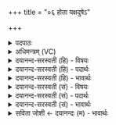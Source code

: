 +++
title = "०६ होता यक्षदुषेऽ"

+++
<details><summary>पदपाठः</summary>

होता॑। य॒क्ष॒त्। उ॒षेऽइत्यु॒षे। इन्द्र॑स्य। धे॒नूऽइति॑ धे॒नू। सु॒दुघे॒ऽइति॑ सु॒ऽदुघे॑। मा॒तरा॑। म॒हीऽइति॑ म॒ही। स॒वा॒तरा॒विति॑ सऽवा॒तरौ॑। न। तेज॑सा। व॒त्सम्। इन्द्र॑म्। अ॒व॒र्द्ध॒ता॒म्। वी॒ताम्। आज्य॑स्य। होतः॑। यज॑। ६।
</details>

<details><summary>अधिमन्त्रम् (VC)</summary>

- इन्द्रो देवता
- बृहदुक्थो वामदेव ऋषिः
- त्रिष्टुप्
- धैवतः
</details>

<details><summary>दयानन्द-सरस्वती (हि) - विषयः</summary>

फिर मनुष्यों को क्या करना चाहिये, इस विषय को अगले मन्त्र में कहा है ॥
</details>

<details><summary>दयानन्द-सरस्वती (हि) - पदार्थः</summary>

पदार्थान्वयभाषाः -  हे (होतः) सुखदाता जन ! आप जैसे (इन्द्रस्य) बिजुली की (सुदुघे) सुन्दर कामनाओं की पूरक (मातरा) माता के तुल्य वर्त्तमान (मही) बड़ी (धेनू, सवातरौ) वायु के साथ वर्त्तमान दुग्ध देनेवाली दो गौ के (न) समान (उषे) प्रतापयुक्त भौतिक और सूर्यरूप अग्नि के (तेजसा) तीक्ष्ण प्रताप से (इन्द्रम्) परम ऐश्वर्ययुक्त (वत्सम्) बालक को (वीताम्) प्राप्त हों तथा (होता) दाता (आज्यस्य) फेंकने योग्य वस्तु का (यक्षत्) सङ्ग करे और (अवर्द्धताम्) बढ़े, वैसे (यज) यज्ञ कीजिये ॥६ ॥
</details>

<details><summary>दयानन्द-सरस्वती (हि) - भावार्थः</summary>

भावार्थभाषाः -  इस मन्त्र में उपमा और वाचकलुप्तोपमालङ्कार हैं। हे मनुष्यो ! तुम जैसे वायु से प्रेरणा किये भौतिक और विद्युत् अग्नि सूर्यलोक के तेज को बढ़ाते हैं और जैसे दुग्धदात्री गौ के तुल्य वर्त्तमान प्रतापयुक्त दिन-रात सब व्यवहारों के आरम्भ और निवृत्ति करानेहारे होते हैं, वैसे यत्न किया करो ॥६ ॥
</details>

<details><summary>दयानन्द-सरस्वती (सं) - विषयः</summary>

पुनर्मनुष्यैः किं कर्त्तव्यमित्याह ॥
</details>

<details><summary>दयानन्द-सरस्वती (सं) - पदार्थः</summary>

पदार्थान्वयभाषाः -  हे होतस्त्वं यथेन्द्रस्य सुदुघे मातरा मही धेनू सवातरौ नोषे भौतिकसूर्य्याऽग्न्योस्तेजसेन्द्रं वत्सं वीतां होताऽऽज्यस्य यक्षदवर्द्धतां तथा यज ॥६ ॥
</details>

<details><summary>दयानन्द-सरस्वती (सं) - भावार्थः</summary>

भावार्थभाषाः -  अत्रोपमावाचकलुप्तोपमालङ्कारौ। हे मनुष्याः ! यूयं यथा वायुना प्रेरितौ भौमविद्युतावग्नी सूर्यलोकतेजो वर्द्धयतो यथा धेनुवद्वर्त्तमाने उषे सर्वेषां व्यवहाराणामारम्भनिवर्त्तिके भवतस्तथा प्रयतध्वम् ॥६ ॥
</details>

<details><summary>सविता जोशी ← दयानन्दः (म) - भावार्थः</summary>

भावार्थभाषाः -  या मंत्रात उपमा व वाचकलुप्तोपमालंकार आहे. हे माणसांनो ! वायूमुळे जसे भौतिक अग्नी व विद्युत सूर्याचा तेजस्वीपणा वाढवितात आणि दुभत्या गाईप्रमाणे दिवस व रात्र सर्व व्यवहाराचा आरंभ व अन्त करतात तसा तुम्ही प्रयत्न करा.
</details>